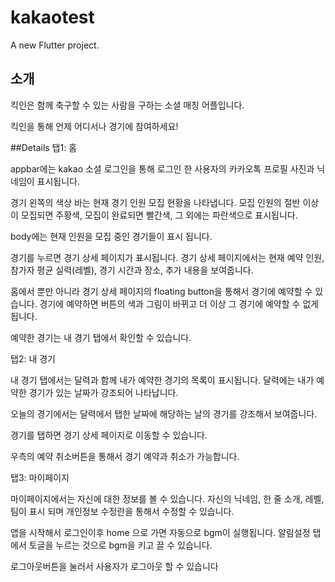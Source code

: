 # kakaotest

A new Flutter project.

## 소개
킥인은 함께 축구할 수 있는 사람을 구하는 소셜 매칭 어플입니다. 

킥인을 통해 언제 어디서나 경기에 참여하세요!

##Details
탭1: 홈

appbar에는 kakao 소셜 로그인을 통해 로그인 한 사용자의 카카오톡 프로필 사진과 닉네임이 표시됩니다. 

경기 왼쪽의 색상 바는 현재 경기 인원 모집 현황을 나타냅니다. 모집 인원의 절반 이상이 모집되면 주황색, 모집이 완료되면 빨간색, 그 외에는 파란색으로 표시됩니다.

body에는 현재 인원을 모집 중인 경기들이 표시 됩니다.

경기를 누르면 경기 상세 페이지가 표시됩니다. 경기 상세 페이지에서는 현재 예약 인원, 참가자 평균 실력(레벨), 경기 시간과 장소, 추가 내용을 보여줍니다.

홈에서 뿐만 아니라 경기 상세 페이지의 floating button을 통해서 경기에 예약할 수 있습니다. 경기에 예약하면 버튼의 색과 그림이 바뀌고 더 이상 그 경기에 예약할 수 없게 됩니다.

예약한 경기는 내 경기 탭에서 확인할 수 있습니다.

탭2: 내 경기

내 경기 탭에서는 달력과 함께 내가 예약한 경기의 목록이 표시됩니다.  달력에는 내가 예약한 경기가 있는 날짜가 강조되어 나타납니다.

오늘의 경기에서는 달력에서 탭한 날짜에 해당하는 날의 경기를 강조해서 보여줍니다.  

경기를 탭하면 경기 상세 페이지로 이동할 수 있습니다.

우측의 예약 취소버튼을 통해서 경기 예약과 취소가 가능합니다. 

탭3: 마이페이지

마이페이지에서는 자신에 대한 정보를 볼 수 있습니다. 자신의 닉네임, 한 줄 소개, 레벨, 팀이 표시 되며  개인정보 수정란을 통해서 수정할 수 있습니다. 

앱을 시작해서 로그인이후 home 으로 가면 자동으로 bgm이 실행됩니다. 알림설정 탭에서 토글을 누르는 것으로 bgm을 키고 끌 수 있습니다.

로그아웃버튼을 눌러서 사용자가 로그아웃 할 수 있습니다


